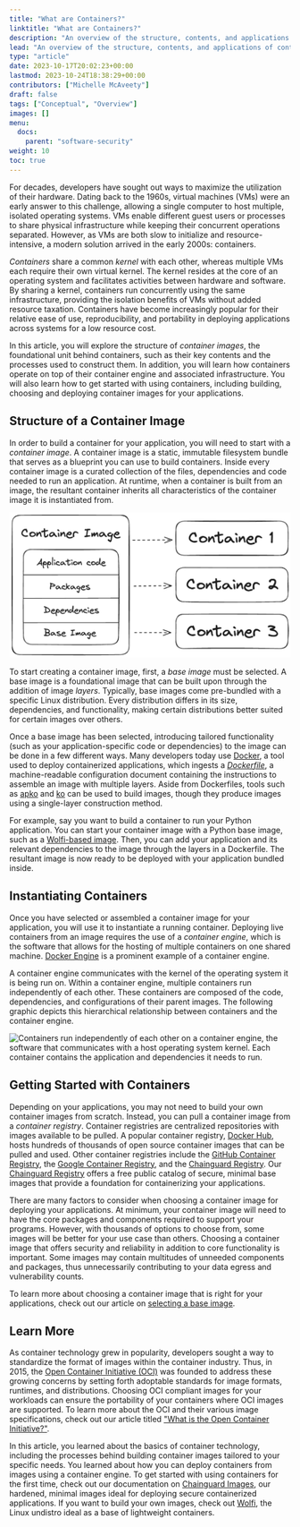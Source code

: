 ```yaml
---
title: "What are Containers?"
linktitle: "What are Containers?"
description: "An overview of the structure, contents, and applications of container technology"
lead: "An overview of the structure, contents, and applications of container technology"
type: "article"
date: 2023-10-17T20:02:23+00:00
lastmod: 2023-10-24T18:38:29+00:00
contributors: ["Michelle McAveety"]
draft: false
tags: ["Conceptual", "Overview"]
images: []
menu:
  docs:
    parent: "software-security"
weight: 10
toc: true
---
```


For decades, developers have sought out ways to maximize the utilization of their hardware. Dating back to the 1960s, virtual machines (VMs) were an early answer to this challenge, allowing a single computer to host multiple, isolated operating systems. VMs enable different guest users or processes to share physical infrastructure while keeping their concurrent operations separated. However, as VMs are both slow to initialize and resource-intensive, a modern solution arrived in the early 2000s: containers.

*Containers* share a common *kernel* with each other, whereas multiple VMs each require their own virtual kernel. The kernel resides at the core of an operating system and facilitates activities between hardware and software. By sharing a kernel, containers run concurrently using the same infrastructure, providing the isolation benefits of VMs without added resource taxation. Containers have become increasingly popular for their relative ease of use, reproducibility, and portability in deploying applications across systems for a low resource cost.

In this article, you will explore the structure of *container images*, the foundational unit behind containers, such as their key contents and the processes used to construct them. In addition, you will learn how containers operate on top of their container engine and associated infrastructure. You will also learn how to get started with using containers, including building, choosing and deploying container images for your applications.


## Structure of a Container Image

In order to build a container for your application, you will need to start with a *container image*. A container image is a static, immutable filesystem bundle that serves as a blueprint you can use to build containers. Inside every container image is a curated collection of the files, dependencies and code needed to run an application. At runtime, when a container is built from an image, the resultant container inherits all characteristics of the container image it is instantiated from.
<!-- Place a graphic here showing the result of instantiating a container -->
![A container built from an image inherits all characterisitcs of the image it is built from.](image_to_container.png)

To start creating a container image, first, a *base image* must be selected. A base image is a foundational image that can be built upon through the addition of image *layers*. Typically, base images come pre-bundled with a specific Linux distribution. Every distribution differs in its size, dependencies, and functionality, making certain distributions better suited for certain images over others.

Once a base image has been selected, introducing tailored functionality (such as your application-specific code or dependencies) to the image can be done in a few different ways. Many developers today use [Docker](https://www.docker.com/), a tool used to deploy containerized applications, which ingests a [*Dockerfile*](https://docs.docker.com/engine/reference/builder/), a machine-readable configuration document containing the instructions to assemble an image with multiple layers. Aside from Dockerfiles, tools such as [apko](/open-source/apko/overview/) and [ko](https://github.com/ko-build/ko) can be used to build images, though they produce images using a single-layer construction method. 

For example, say you want to build a container to run your Python application. You can start your container image with a Python base image, such as a [Wolfi-based image](/open-source/wolfi/wolfi-with-dockerfiles/). Then, you can add your application and its relevant dependencies to the image through the layers in a Dockerfile. The resultant image is now ready to be deployed with your application bundled inside.


## Instantiating Containers

Once you have selected or assembled a container image for your application, you will use it to instantiate a running container. Deploying live containers from an image requires the use of a *container engine*, which is the software that allows for the hosting of multiple containers on one shared machine. [Docker Engine](https://docs.docker.com/engine/) is a prominent example of a container engine.

A container engine communicates with the kernel of the operating system it is being run on. Within a container engine, multiple containers run independently of each other. These containers are composed of the code, dependencies, and configurations of their parent images. The following graphic depicts this hierarchical relationship between containers and the container engine.

<img src="container_image_model.png" alt="Containers run independently of each other on a container engine, the software that communicates with a host operating system kernel. Each container contains the application and dependencies it needs to run." width="400" />

<!-- ![Containers run independently of each other on a container engine, the software that communicates with a host operating system kernel. Each container contains the application and dependencies it needs to run.](container_structure.png) -->
<!-- Replace with a different, colored graphic later -->


## Getting Started with Containers

Depending on your applications, you may not need to build your own container images from scratch. Instead, you can pull a container image from a *container registry*. Container registries are centralized repositories with images available to be pulled. A popular container registry, [Docker Hub](https://hub.docker.com/), hosts hundreds of thousands of open source container images that can be pulled and used. Other container registries include the [GitHub Container Registry](https://docs.github.com/en/packages/working-with-a-github-packages-registry/working-with-the-container-registry), the [Google Container Registry](https://console.cloud.google.com/marketplace/product/google-cloud-platform/container-registry), and the [Chainguard Registry](https://console.enforce.dev/auth/login). Our [Chainguard Registry](/chainguard/chainguard-registry/overview/) offers a free public catalog of secure, minimal base images that provide a foundation for containerizing your applications.

There are many factors to consider when choosing a container image for deploying your applications. At minimum, your container image will need to have the core packages and components required to support your programs. However, with thousands of options to choose from, some images will be better for your use case than others. Choosing a container image that offers security and reliability in addition to core functionality is important. Some images may contain multitudes of unneeded components and packages, thus unnecessarily contributing to your data egress and vulnerability counts.

To learn more about choosing a container image that is right for your applications, check out our article on [selecting a base image](/software-security/selecting-a-base-image/).


## Learn More

As container technology grew in popularity, developers sought a way to standardize the format of images within the container industry. Thus, in 2015, the [Open Container Initiative (OCI)](https://opencontainers.org/) was founded to address these growing concerns by setting forth adoptable standards for image formats, runtimes, and distributions. Choosing OCI compliant images for your workloads can ensure the portability of your containers where OCI images are supported. To learn more about the OCI and their various image specifications, check out our article titled ["What is the Open Container Initiative?"](/open-source/oci/what-is-the-oci/).

In this article, you learned about the basics of container technology, including the processes behind building container images tailored to your specific needs. You learned about how you can deploy containers from images using a container engine. To get started with using containers for the first time, check out our documentation on [Chainguard Images](/chainguard/chainguard-images/), our hardened, minimal images ideal for deploying secure containerized applications. If you want to build your own images, check out [Wolfi](/open-source/wolfi/), the Linux undistro ideal as a base of lightweight containers.

